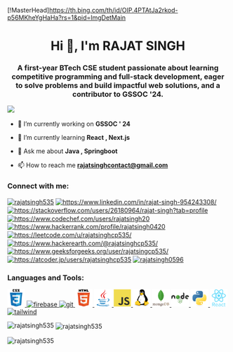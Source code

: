 [!MasterHead]https://th.bing.com/th/id/OIP.4PTAtJa2rkod-p56MKheYgHaHa?rs=1&pid=ImgDetMain<h1 align="center">Hi 👋, I'm RAJAT SINGH</h1>
<h3 align="center">A first-year BTech CSE student passionate about learning competitive programming and full-stack development, eager to solve problems and build impactful web solutions, and a contributor to GSSOC '24.</h3>

<p align="left"> <img src="https://camo.githubusercontent.com/88adc7c88c9d3dba7479020846ed35d13410e3707c7f149e1c6140cc6beaef9a/68747470733a2f2f70687973696373677572756b756c2e66696c65732e776f726470726573732e636f6d2f323031392f30322f6368617261637465722d312e676966 " /> </p>

- 🔭 I’m currently working on **GSSOC ' 24**

- 🌱 I’m currently learning **React , Next.js**

- 💬 Ask me about **Java , Springboot**

- 📫 How to reach me **rajatsinghcontact@gmail.com**

<h3 align="left">Connect with me:</h3>
<p align="left">
<a href="https://twitter.com/rajatsingh535" target="blank"><img align="center" src="https://raw.githubusercontent.com/rahuldkjain/github-profile-readme-generator/master/src/images/icons/Social/twitter.svg" alt="rajatsingh535" height="30" width="40" /></a>
<a href="https://linkedin.com/in/https://www.linkedin.com/in/rajat-singh-954243308/" target="blank"><img align="center" src="https://raw.githubusercontent.com/rahuldkjain/github-profile-readme-generator/master/src/images/icons/Social/linked-in-alt.svg" alt="https://www.linkedin.com/in/rajat-singh-954243308/" height="30" width="40" /></a>
<a href="https://stackoverflow.com/users/https://stackoverflow.com/users/26180964/rajat-singh?tab=profile" target="blank"><img align="center" src="https://raw.githubusercontent.com/rahuldkjain/github-profile-readme-generator/master/src/images/icons/Social/stack-overflow.svg" alt="https://stackoverflow.com/users/26180964/rajat-singh?tab=profile" height="30" width="40" /></a>
<a href="https://www.codechef.com/users/https://www.codechef.com/users/rajatsingh20" target="blank"><img align="center" src="https://cdn.jsdelivr.net/npm/simple-icons@3.1.0/icons/codechef.svg" alt="https://www.codechef.com/users/rajatsingh20" height="30" width="40" /></a>
<a href="https://www.hackerrank.com/https://www.hackerrank.com/profile/rajatsingh0420" target="blank"><img align="center" src="https://raw.githubusercontent.com/rahuldkjain/github-profile-readme-generator/master/src/images/icons/Social/hackerrank.svg" alt="https://www.hackerrank.com/profile/rajatsingh0420" height="30" width="40" /></a>
<a href="https://www.leetcode.com/https://leetcode.com/u/rajatsinghcp535/" target="blank"><img align="center" src="https://raw.githubusercontent.com/rahuldkjain/github-profile-readme-generator/master/src/images/icons/Social/leet-code.svg" alt="https://leetcode.com/u/rajatsinghcp535/" height="30" width="40" /></a>
<a href="https://www.hackerearth.com/https://www.hackerearth.com/@rajatsinghcp535/" target="blank"><img align="center" src="https://raw.githubusercontent.com/rahuldkjain/github-profile-readme-generator/master/src/images/icons/Social/hackerearth.svg" alt="https://www.hackerearth.com/@rajatsinghcp535/" height="30" width="40" /></a>
<a href="https://auth.geeksforgeeks.org/user/https://www.geeksforgeeks.org/user/rajatsingcp535/" target="blank"><img align="center" src="https://raw.githubusercontent.com/rahuldkjain/github-profile-readme-generator/master/src/images/icons/Social/geeks-for-geeks.svg" alt="https://www.geeksforgeeks.org/user/rajatsingcp535/" height="30" width="40" /></a>
<a href="https://www.topcoder.com/members/https://atcoder.jp/users/rajatsinghcp535" target="blank"><img align="center" src="https://raw.githubusercontent.com/rahuldkjain/github-profile-readme-generator/master/src/images/icons/Social/topcoder.svg" alt="https://atcoder.jp/users/rajatsinghcp535" height="30" width="40" /></a>
<a href="https://discord.gg/rajatsingh0596" target="blank"><img align="center" src="https://raw.githubusercontent.com/rahuldkjain/github-profile-readme-generator/master/src/images/icons/Social/discord.svg" alt="rajatsingh0596" height="30" width="40" /></a>
</p>

<h3 align="left">Languages and Tools:</h3>
<p align="left"> <a href="https://www.w3schools.com/css/" target="_blank" rel="noreferrer"> <img src="https://raw.githubusercontent.com/devicons/devicon/master/icons/css3/css3-original-wordmark.svg" alt="css3" width="40" height="40"/> </a> <a href="https://firebase.google.com/" target="_blank" rel="noreferrer"> <img src="https://www.vectorlogo.zone/logos/firebase/firebase-icon.svg" alt="firebase" width="40" height="40"/> </a> <a href="https://git-scm.com/" target="_blank" rel="noreferrer"> <img src="https://www.vectorlogo.zone/logos/git-scm/git-scm-icon.svg" alt="git" width="40" height="40"/> </a> <a href="https://www.w3.org/html/" target="_blank" rel="noreferrer"> <img src="https://raw.githubusercontent.com/devicons/devicon/master/icons/html5/html5-original-wordmark.svg" alt="html5" width="40" height="40"/> </a> <a href="https://www.java.com" target="_blank" rel="noreferrer"> <img src="https://raw.githubusercontent.com/devicons/devicon/master/icons/java/java-original.svg" alt="java" width="40" height="40"/> </a> <a href="https://developer.mozilla.org/en-US/docs/Web/JavaScript" target="_blank" rel="noreferrer"> <img src="https://raw.githubusercontent.com/devicons/devicon/master/icons/javascript/javascript-original.svg" alt="javascript" width="40" height="40"/> </a> <a href="https://www.linux.org/" target="_blank" rel="noreferrer"> <img src="https://raw.githubusercontent.com/devicons/devicon/master/icons/linux/linux-original.svg" alt="linux" width="40" height="40"/> </a> <a href="https://www.mongodb.com/" target="_blank" rel="noreferrer"> <img src="https://raw.githubusercontent.com/devicons/devicon/master/icons/mongodb/mongodb-original-wordmark.svg" alt="mongodb" width="40" height="40"/> </a> <a href="https://nodejs.org" target="_blank" rel="noreferrer"> <img src="https://raw.githubusercontent.com/devicons/devicon/master/icons/nodejs/nodejs-original-wordmark.svg" alt="nodejs" width="40" height="40"/> </a> <a href="https://www.python.org" target="_blank" rel="noreferrer"> <img src="https://raw.githubusercontent.com/devicons/devicon/master/icons/python/python-original.svg" alt="python" width="40" height="40"/> </a> <a href="https://reactjs.org/" target="_blank" rel="noreferrer"> <img src="https://raw.githubusercontent.com/devicons/devicon/master/icons/react/react-original-wordmark.svg" alt="react" width="40" height="40"/> </a> <a href="https://tailwindcss.com/" target="_blank" rel="noreferrer"> <img src="https://www.vectorlogo.zone/logos/tailwindcss/tailwindcss-icon.svg" alt="tailwind" width="40" height="40"/> </a> </p>

<p><img align="left" src="https://github-readme-stats.vercel.app/api/top-langs?username=rajatsingh535&show_icons=true&locale=en&layout=compact" alt="rajatsingh535" /></p>

<p>&nbsp;<img align="center" src="https://github-readme-stats.vercel.app/api?username=rajatsingh535&show_icons=true&locale=en" alt="rajatsingh535" /></p>

<p><img align="center" src="https://github-readme-streak-stats.herokuapp.com/?user=rajatsingh535&" alt="rajatsingh535" /></p>

